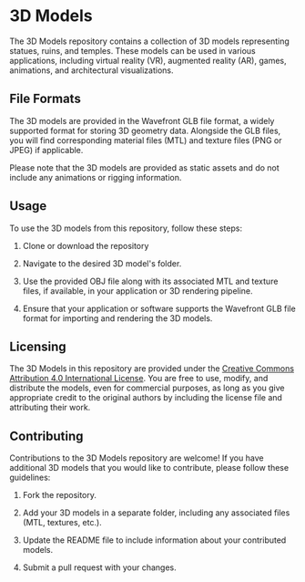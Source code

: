 # 3D Models

The 3D Models repository contains a collection of 3D models representing statues, ruins, and temples. These models can be used in various applications, including virtual reality (VR), augmented reality (AR), games, animations, and architectural visualizations.

## File Formats

The 3D models are provided in the Wavefront GLB file format, a widely supported format for storing 3D geometry data. Alongside the GLB files, you will find corresponding material files (MTL) and texture files (PNG or JPEG) if applicable.

Please note that the 3D models are provided as static assets and do not include any animations or rigging information.

## Usage

To use the 3D models from this repository, follow these steps:

1. Clone or download the repository

2. Navigate to the desired 3D model's folder.

3. Use the provided OBJ file along with its associated MTL and texture files, if available, in your application or 3D rendering pipeline.

4. Ensure that your application or software supports the Wavefront GLB file format for importing and rendering the 3D models.

## Licensing

The 3D Models in this repository are provided under the [Creative Commons Attribution 4.0 International License](LICENSE). You are free to use, modify, and distribute the models, even for commercial purposes, as long as you give appropriate credit to the original authors by including the license file and attributing their work.

## Contributing

Contributions to the 3D Models repository are welcome! If you have additional 3D models that you would like to contribute, please follow these guidelines:

1. Fork the repository.

2. Add your 3D models in a separate folder, including any associated files (MTL, textures, etc.).

3. Update the README file to include information about your contributed models.

4. Submit a pull request with your changes.
